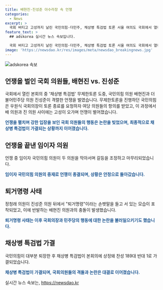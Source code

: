 ```yaml
---
title: 배현진·진성준 아수라장 속 언쟁
categories:
  - News
excerpt: >
  국회 버티고 고성까지 날린 국민의힘·더민주, 채상병 특검법 토론 서울 여의도 국회에서 열린 본회의에서 채상병 특검법 무제한토론 도중 국민의힘과 더불어민주당 의원들이 고성을 오가며 격한 언쟁을 벌였다. 결국 퇴장한 국민의힘 의원들로 인해 특검법은 가결됐으며, 국민의힘이 개원식 불참을 선언했다. 갈등 속에서 휩쓸린 정치권의 모습이 화제다.
feature_text: >
  ## adskorea 실시간 뉴스 속보입니다.

  국회 버티고 고성까지 날린 국민의힘·더민주, 채상병 특검법 토론 서울 여의도 국회에서 열린 본회의에서 채상병 특검법 무제한토론 도중 국민의힘과 더불어민주당 의원들이 고성을 오가며 격한 언쟁을 벌였다. 결국 퇴장한 국민의힘 의원들로 인해 특검법은 가결됐으며, 국민의힘이 개원식 불참을 선언했다. 갈등 속에서 휩쓸린 정치권의 모습이 화제다.
image: 'https://newsdao.kr/res/images/meta/newsdao_breakingnews.jpg'
---
```


<p><img src="https://newsdao.kr/res/images/meta/newsdao_breakingnews.jpg" alt="adskorea 속보" /></p>

<h2 data-ke-size="size26">언쟁을 벌인 국회 의원들,  배현진 vs. 진성준</h2>

<p>국회에서 열린 본회의 중 '채상병 특검법' 무제한토론 도중, 국민의힘 의원 배현진과 더불어민주당 의원 진성준이 격렬한 언쟁을 벌였습니다. 무제한토론을 진행하던 국민의힘은 우원식 국회의장이 토론 종료를 요청하자 여당 의원들의 항의를 받았고, 이 과정에서 배 의원과 진 의원 사이에는 고성이 오가며 언쟁이 벌어졌습니다. </p>

<p data-ke-size="size16"><b><span style="color: #1a5490;">언쟁을 펼치며 강한 입장을 보인 국회 의원들의 행동은 논란을 빚었으며, 최종적으로 채상병 특검법이 가결되는 상황까지 이어졌습니다.</span></b></p>

<h2 data-ke-size="size26">언쟁을 끝낸 임이자 의원</h2>

<p>언쟁 중 임이자 국민의힘 의원이 두 의원을 막아서며 갈등을 조정하고 마무리되었습니다. </p>

<p data-ke-size="size16"><b><span style="color: #1a5490;">임이자 국민의힘 의원의 중재로 언쟁이 종결되며, 상황은 안정으로 돌아갔습니다.</span></b></p>

<h2 data-ke-size="size26">퇴거명령 사태</h2>

<p>정청래 의원이 진성준 의원 뒤에서 "퇴거명령"이라는 손팻말을 들고 서 있는 모습이 포착되었고, 이에 반발하는 배현진 의원과의 충돌이 발생했습니다. </p>

<p data-ke-size="size16"><b><span style="color: #1a5490;">퇴거명령 사태는 이후 국회의장과 민주당의 행동에 대한 논란을 불러일으키기도 했습니다.</span></b></p>

<h2 data-ke-size="size26">채상병 특검법 가결</h2>

<p>국민의힘이 대부분 퇴장한 후 채상병 특검법이 본회의에 상정돼 찬성 189대 반대 1로 가결되었습니다. </p>

<p data-ke-size="size16"><b><span style="color: #1a5490;">채상병 특검법이 가결되며, 국회의원들의 격돌과 논란은 대결로 이어졌습니다.</span></b></p>
실시간 뉴스 속보는, <a href="https://newsdao.kr" rel="dofollow">https://newsdao.kr</a>


